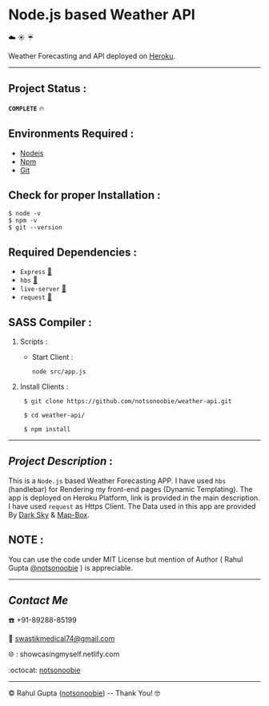 # Node.js based Weather API

:cloud:  :sunny:  :umbrella:

Weather Forecasting and API deployed on [Heroku](http://notsonoobie-weather-app.herokuapp.com/).
***
## Project Status :

__`COMPLETE`__ :fire: 

## Environments Required :
* [Nodejs](https://nodejs.org/en/download/)
* [Npm](https://www.npmjs.com/package/download)
* [Git](https://git-scm.com/downloads)
## Check for proper Installation :

    $ node -v
    $ npm -v
    $ git --version
    
## Required Dependencies :
* `Express` [:link:](https://www.npmjs.com/package/express)
* `hbs` [:link:](https://www.npmjs.com/package/hbs)
* `live-server` [:link:](https://www.npmjs.com/package/live-server)
* `request` [:link:](https://www.npmjs.com/package/request)

## SASS Compiler :
1. Scripts :
   * Start Client :
   
         node src/app.js 

2. Install Clients :

        $ git clone https://github.com/notsonoobie/weather-api.git

        $ cd weather-api/

        $ npm install

***
## *Project Description* :

This is a `Node.js` based Weather Forecasting APP. I have used `hbs` (handlebar) for Rendering my front-end pages (Dynamic Templating). The app is deployed on Heroku Platform, link is provided in the main description. I have used `request` as Https Client. The Data used in this app are provided By [Dark Sky](https://darksky.net) &amp; [Map-Box](https://mapbox.com).

## **NOTE** :

You can use the code under MIT License but mention of Author ( Rahul Gupta [@notsonoobie](https://github.com/notsonoobie) ) is appreciable.
***
   
## *Contact Me*

:phone:   +91-89288-85199

:e-mail:  swastikmedical74@gmail.com

:globe_with_meridians:  : showcasingmyself.netlify.com

:octocat:  [notsonoobie](https://github.com/notsonoobie)

***

&copy; Rahul Gupta ([notsonoobie](https://github.com/notsonoobie)) -- Thank You! :nerd_face: